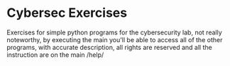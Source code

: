 # Cybersec Exercises
Exercises for simple python programs for the cybersecurity lab, not really noteworthy, by executing the main you'll be able to access all of the other programs, with accurate description, all rights are reserved and all the instruction are on the main /help/
